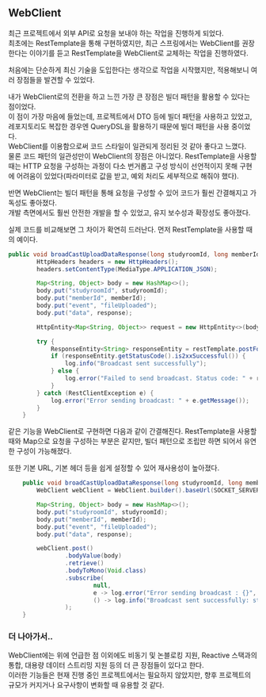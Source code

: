 ## WebClient


최근 프로젝트에서 외부 API로 요청을 보내야 하는 작업을 진행하게 되었다.  
최초에는 RestTemplate을 통해 구현하였지만, 최근 스프링에서는 WebClient를 권장한다는 이야기를 듣고 RestTemplate을 WebClient로 교체하는 작업을 진행하였다.  

처음에는 단순하게 최신 기술을 도입한다는 생각으로 작업을 시작했지만, 적용해보니 여러 장점들을 발견할 수 있었다.  

내가 WebClient로의 전환을 하고 느낀 가장 큰 장점은 빌더 패턴을 활용할 수 있다는 점이었다.  
이 점이 가장 마음에 들었는데, 프로젝트에서 DTO 등에 빌더 패턴을 사용하고 있었고, 레포지토리도 복잡한 경우엔 QueryDSL을 활용하기 때문에 빌더 패턴을 사용 중이었다.  
WebClient를 이용함으로써 코드 스타일이 일관되게 정리된 것 같아 좋다고 느꼈다.  
물론 코드 패턴의 일관성만이 WebClient의 장점은 아니었다. RestTemplate을 사용할 때는 HTTP 요청을 구성하는 과정이 다소 번거롭고 구성 방식이 선언적이지 못해 구현에 어려움이 있었다(파라미터로 값을 받고, 예외 처리도 세부적으로 해줘야 했다).  

반면 WebClient는 빌더 패턴을 통해 요청을 구성할 수 있어 코드가 훨씬 간결해지고 가독성도 좋아졌다.  
개발 측면에서도 훨씬 안전한 개발을 할 수 있었고, 유지 보수성과 확장성도 좋아졌다.  

실제 코드를 비교해보면 그 차이가 확연히 드러난다. 먼저 RestTemplate을 사용할 때의 예이다.
  
```java
public void broadCastUploadDataResponse(long studyroomId, long memberId, UploadDataResponse response) {
        HttpHeaders headers = new HttpHeaders();
        headers.setContentType(MediaType.APPLICATION_JSON);

        Map<String, Object> body = new HashMap<>();
        body.put("studyroomId", studyroomId);
        body.put("memberId", memberId);
        body.put("event", "fileUploaded");
        body.put("data", response);

        HttpEntity<Map<String, Object>> request = new HttpEntity<>(body, headers);

        try {
            ResponseEntity<String> responseEntity = restTemplate.postForEntity(SOCKET_SERVER_URL, request, String.class);
            if (responseEntity.getStatusCode().is2xxSuccessful()) {
                log.info("Broadcast sent successfully");
            } else {
                log.error("Failed to send broadcast. Status code: " + responseEntity.getStatusCodeValue());
            }
        } catch (RestClientException e) {
            log.error("Error sending broadcast: " + e.getMessage());
        }
    }
```

같은 기능을 WebClient로 구현하면 다음과 같이 간결해진다. RestTemplate을 사용할 때와 Map으로 요청을 구성하는 부분은 같지만, 빌더 패턴으로 조립만 하면 되어서 유연한 구성이 가능해졌다.

또한 기본 URL, 기본 헤더 등을 쉽게 설정할 수 있어 재사용성이 높아졌다.  

```java
    public void broadCastUploadDataResponse(long studyroomId, long memberId, UploadDataResponse response) {
        WebClient webClient = WebClient.builder().baseUrl(SOCKET_SERVER_URL).build();

        Map<String, Object> body = new HashMap<>();
        body.put("studyroomId", studyroomId);
        body.put("memberId", memberId);
        body.put("event", "fileUploaded");
        body.put("data", response);

        webClient.post()
                .bodyValue(body)
                .retrieve()
                .bodyToMono(Void.class)
                .subscribe(
                        null,
                        e -> log.error("Error sending broadcast : {}", e.getMessage()),
                        () -> log.info("Broadcast sent successfully: studyroomId = {}", studyroomId)
                );
    }
```

### 더 나아가서..

WebClient에는 위에 언급한 점 이외에도 비동기 및 논블로킹 지원, Reactive 스택과의 통합, 대용량 데이터 스트리밍 지원 등의 더 큰 장점들이 있다고 한다.  
이러한 기능들은 현재 진행 중인 프로젝트에서는 필요하지 않았지만, 향후 프로젝트의 규모가 커지거나 요구사항이 변화할 때 유용할 것 같다.  
